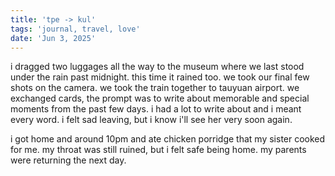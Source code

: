 ```yaml
---
title: 'tpe -> kul'
tags: 'journal, travel, love'
date: 'Jun 3, 2025'
---
```


i dragged two luggages all the way to the museum where we last stood under the rain past midnight. this time it rained too. we took our final few shots on the camera. we took the train together to tauyuan airport. we exchanged cards, the prompt was to write about memorable and special moments from the past few days. i had a lot to write about and i meant every word. i felt sad leaving, but i know i'll see her very soon again.

i got home and around 10pm and ate chicken porridge that my sister cooked for me. my throat was still ruined, but i felt safe being home. my parents were returning the next day.
